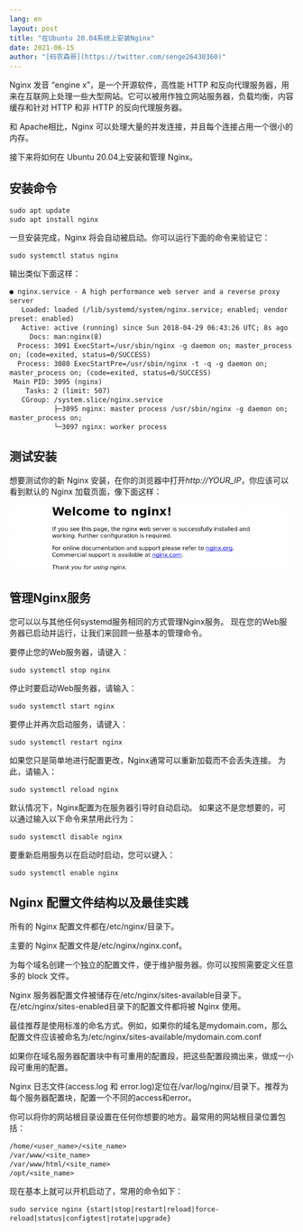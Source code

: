 ```yaml
---
lang: en
layout: post
title: "在Ubuntu 20.04系统上安装Nginx"
date: 2021-06-15
author: "[码农森哥](https://twitter.com/senge26430360)"
---
```


Nginx 发音 “engine x”，是一个开源软件，高性能 HTTP 和反向代理服务器，用来在互联网上处理一些大型网站。它可以被用作独立网站服务器，负载均衡，内容缓存和针对 HTTP 和非 HTTP 的反向代理服务器。

和 Apache相比，Nginx 可以处理大量的并发连接，并且每个连接占用一个很小的内存。

接下来将如何在 Ubuntu 20.04上安装和管理 Nginx。


## 安装命令

```
sudo apt update
sudo apt install nginx
```

一旦安装完成，Nginx 将会自动被启动。你可以运行下面的命令来验证它：

```
sudo systemctl status nginx
```

输出类似下面这样：

```
● nginx.service - A high performance web server and a reverse proxy server
   Loaded: loaded (/lib/systemd/system/nginx.service; enabled; vendor preset: enabled)
   Active: active (running) since Sun 2018-04-29 06:43:26 UTC; 8s ago
     Docs: man:nginx(8)
  Process: 3091 ExecStart=/usr/sbin/nginx -g daemon on; master_process on; (code=exited, status=0/SUCCESS)
  Process: 3080 ExecStartPre=/usr/sbin/nginx -t -q -g daemon on; master_process on; (code=exited, status=0/SUCCESS)
 Main PID: 3095 (nginx)
    Tasks: 2 (limit: 507)
   CGroup: /system.slice/nginx.service
           ├─3095 nginx: master process /usr/sbin/nginx -g daemon on; master_process on;
           └─3097 nginx: worker process
```

## 测试安装
想要测试你的新 Nginx 安装，在你的浏览器中打开*http://YOUR_IP*，你应该可以看到默认的 Nginx 加载页面，像下面这样：

![Nginx interface](/assets/blog/nginx_test.png)


## 管理Nginx服务
您可以以与其他任何systemd服务相同的方式管理Nginx服务。
现在您的Web服务器已启动并运行，让我们来回顾一些基本的管理命令。

要停止您的Web服务器，请键入：
```
sudo systemctl stop nginx
```

停止时要启动Web服务器，请输入：
```
sudo systemctl start nginx
```

要停止并再次启动服务，请键入：
```
sudo systemctl restart nginx
```

如果您只是简单地进行配置更改，Nginx通常可以重新加载而不会丢失连接。 为此，请输入：
```
sudo systemctl reload nginx
```

默认情况下，Nginx配置为在服务器引导时自动启动。 如果这不是您想要的，可以通过输入以下命令来禁用此行为：
```
sudo systemctl disable nginx
```

要重新启用服务以在启动时启动，您可以键入：
```
sudo systemctl enable nginx
```

## Nginx 配置文件结构以及最佳实践
所有的 Nginx 配置文件都在/etc/nginx/目录下。

主要的 Nginx 配置文件是/etc/nginx/nginx.conf。

为每个域名创建一个独立的配置文件，便于维护服务器。你可以按照需要定义任意多的 block 文件。

Nginx 服务器配置文件被储存在/etc/nginx/sites-available目录下。在/etc/nginx/sites-enabled目录下的配置文件都将被 Nginx 使用。

最佳推荐是使用标准的命名方式。例如，如果你的域名是mydomain.com，那么配置文件应该被命名为/etc/nginx/sites-available/mydomain.com.conf

如果你在域名服务器配置块中有可重用的配置段，把这些配置段摘出来，做成一小段可重用的配置。

Nginx 日志文件(access.log 和 error.log)定位在/var/log/nginx/目录下。推荐为每个服务器配置块，配置一个不同的access和error。

你可以将你的网站根目录设置在任何你想要的地方。最常用的网站根目录位置包括：

```
/home/<user_name>/<site_name>
/var/www/<site_name>
/var/www/html/<site_name>
/opt/<site_name>
```

现在基本上就可以开机启动了，常用的命令如下：

```
sudo service nginx {start|stop|restart|reload|force-reload|status|configtest|rotate|upgrade}
```
